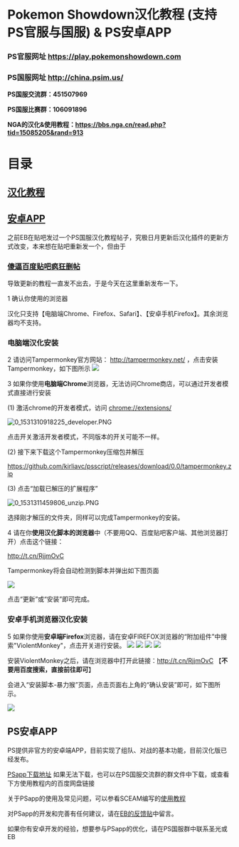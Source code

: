 # Pokemon Showdown汉化教程 (支持PS官服与国服) & PS安卓APP 

### PS官服网址 https://play.pokemonshowdown.com 

### PS国服网址 http://china.psim.us/ 

**PS国服交流群：451507969**

**PS国服比赛群：106091896**

**NGA的汉化&使用教程：https://bbs.nga.cn/read.php?tid=15085205&rand=913**


# 目录
## [汉化教程](#傻逼百度贴吧疯狂删帖)

## [安卓APP](#ps安卓app)

之前EB在贴吧发过一个PS国服汉化教程帖子，究极日月更新后汉化插件的更新方式改变，本来想在贴吧重新发一个，但由于

### [傻逼百度贴吧疯狂删帖](#)
导致更新的教程一直发不出去，于是今天在这里重新发布一下。

 1  确认你使用的浏览器

汉化只支持【电脑端Chrome、Firefox、Safari】、【安卓手机Firefox】。其余浏览器均不支持。

### 电脑端汉化安装

 2 请访问Tampermonkey官方网站： http://tampermonkey.net/ ，点击安装Tampermonkey，如下图所示
![](https://i.imgur.com/c9u0k1d.png)

 3 如果你使用**电脑端Chrome**浏览器，无法访问Chrome商店，可以通过开发者模式直接进行安装

(1) 激活chrome的开发者模式，访问
[chrome://extensions/](chrome://extensions/)

![0_1531310918225_developer.PNG](http://chinapsim.org./assets/uploads/files/1531310915918-developer.png) 

点击开关激活开发者模式，不同版本的开关可能不一样。

(2) 接下来下载这个Tampermonkey压缩包并解压

https://github.com/kirliavc/psscript/releases/download/0.0/tampermonkey.zip

(3) 点击“加载已解压的扩展程序”

![0_1531311459806_unzip.PNG](http://chinapsim.org./assets/uploads/files/1531311457505-unzip.png) 

选择刚才解压的文件夹，同样可以完成Tampermonkey的安装。

 4 请在你**使用汉化脚本的浏览器**中（不要用QQ、百度贴吧客户端、其他浏览器打开）点击这个链接：

http://t.cn/RjjmOvC

Tampermonkey将会自动检测到脚本并弹出如下图页面

![](https://i.imgur.com/hToSnEX.jpg)

点击“更新”或“安装”即可完成。

### 安卓手机浏览器汉化安装

 5 如果你使用**安卓端Firefox**浏览器，请在安卓FIREFOX浏览器的“附加组件”中搜索"ViolentMonkey"，点击开关进行安装。
 ![](https://i.imgur.com/i3BI5OX.jpg)
 ![](https://i.imgur.com/NH0i5jT.jpg)
 ![](https://i.imgur.com/xXdTWR0.jpg)
 ![](https://i.imgur.com/8uAvt8L.jpg)


安装ViolentMonkey之后，请在浏览器中打开此链接：http://t.cn/RjjmOvC 【**不要用百度搜索，直接前往即可**】

会进入“安装脚本-暴力猴”页面，点击页面右上角的“确认安装”即可，如下图所示。

![](https://i.imgur.com/NghAcmG.jpg)

## PS安卓APP

PS提供非官方的安卓端APP，目前实现了组队、对战的基本功能，目前汉化版已经发布。

[PSapp下载地址](https://github.com/kirliavc/PokemonShowdownAndroidClient/releases/download/v1.3.7.1-cn/pasapp.apk) 如果无法下载，也可以在PS国服交流群的群文件中下载，或查看下方使用教程内的百度网盘链接

关于PSapp的使用及常见问题，可以参看SCEAM编写的[使用教程](http://47.94.147.145/topic/4/)

对PSapp的开发和完善有任何建议，请在[EB的反馈贴](https://tieba.baidu.com/p/5460904952)中留言。

如果你有安卓开发的经验，想要参与PSapp的优化，请在PS国服群中联系圣光或EB
